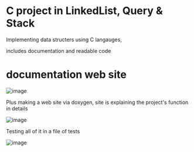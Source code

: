 # C project in LinkedList, Query & Stack

Implementing data structers using C langauges,

includes documentation and readable code

# documentation web site

![image](https://user-images.githubusercontent.com/68805670/141066885-3c2433aa-955f-4dca-b614-9d28c1215d59.png)


Plus making a web site via doxygen, site is explaining the project's function in details

![image](https://user-images.githubusercontent.com/68805670/141067404-b9bceb23-2865-44cc-8383-29cb5cc5bb29.png)


Testing all of it in a file of tests

![image](https://user-images.githubusercontent.com/68805670/141067182-7be6ea76-7bfb-41e8-83dc-8fd121649d11.png)
